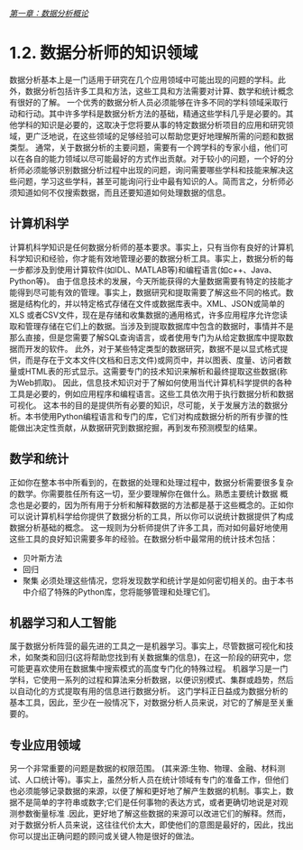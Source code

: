 
[*第一章：数据分析概论*](./)


# 1.2. 数据分析师的知识领域


数据分析基本上是一门适用于研究在几个应用领域中可能出现的问题的学科。此外，数据分析包括许多工具和方法，这些工具和方法需要对计算、数学和统计概念有很好的了解。
一个优秀的数据分析人员必须能够在许多不同的学科领域采取行动和行动。其中许多学科是数据分析方法的基础，精通这些学科几乎是必要的。其他学科的知识是必要的，这取决于您将要从事的特定数据分析项目的应用和研究领域，更广泛地说，在这些领域的足够经验可以帮助您更好地理解所需的问题和数据类型。
通常，关于数据分析的主要问题，需要有一个跨学科的专家小组，他们可以在各自的能力领域以尽可能最好的方式作出贡献。对于较小的问题，一个好的分析师必须能够识别数据分析过程中出现的问题，询问需要哪些学科和技能来解决这些问题，学习这些学科，甚至可能询问行业中最有知识的人。简而言之，分析师必须知道如何不仅搜索数据，而且还要知道如何处理数据的信息。


## 计算机科学

计算机科学知识是任何数据分析师的基本要求。事实上，只有当你有良好的计算机科学知识和经验，你才能有效地管理必要的数据分析工具。事实上，数据分析的每一步都涉及到使用计算软件(如IDL、MATLAB等)和编程语言(如c++、Java、Python等)。
由于信息技术的发展，今天所能获得的大量数据需要有特定的技能才能得到尽可能有效的管理。事实上，数据研究和提取需要了解这些不同的格式。数据是结构化的，并以特定格式存储在文件或数据库表中。XML、JSON或简单的XLS 或者CSV文件，现在是存储和收集数据的通用格式，许多应用程序允许您读取和管理存储在它们上的数据。当涉及到提取数据库中包含的数据时，事情并不是那么直接，但是您需要了解SQL查询语言，或者使用专门为从给定数据库中提取数据而开发的软件。
此外，对于某些特定类型的数据研究，数据不是以显式格式提供，而是存在于文本文件(文档和日志文件)或网页中，并以图表、度量、访问者数量或HTML表的形式显示。这需要专门的技术知识来解析和最终提取这些数据(称为Web抓取)。
因此，信息技术知识对于了解如何使用当代计算机科学提供的各种工具是必要的，例如应用程序和编程语言。这些工具依次用于执行数据分析和数据可视化。
这本书的目的是提供所有必要的知识，尽可能，关于发展方法的数据分析。本书使用Python编程语言和专门的库，它们对构成数据分析的所有步骤的性能做出决定性贡献，从数据研究到数据挖掘，再到发布预测模型的结果。


## 数学和统计

正如你在整本书中所看到的，在数据的处理和处理过程中，数据分析需要很多复杂的数学。你需要胜任所有这一切，至少要理解你在做什么。熟悉主要统计数据
概念也是必要的，因为所有用于分析和解释数据的方法都是基于这些概念的。正如你可以说计算机科学给你提供了数据分析的工具，所以你可以说统计数据提供了构成数据分析基础的概念。
这一规则为分析师提供了许多工具，而对如何最好地使用这些工具的良好知识需要多年的经验。在数据分析中最常用的统计技术包括：
* 贝叶斯方法
* 回归
* 聚集
必须处理这些情况，您将发现数学和统计学是如何密切相关的。由于本书中介绍了特殊的Python库，您将能够管理和处理它们。


## 机器学习和人工智能

属于数据分析阵营的最先进的工具之一是机器学习。事实上，尽管数据可视化和技术，如聚类和回归(这将帮助您找到有关数据集的信息)，在这一阶段的研究中，您可能更喜欢使用在数据集中搜索模式的高度专门化的特殊过程。
机器学习是一门学科，它使用一系列的过程和算法来分析数据，以便识别模式、集群或趋势，然后以自动化的方式提取有用的信息进行数据分析。
这门学科正日益成为数据分析的基本工具，因此，至少在一般情况下，对数据分析人员来说，对它的了解是至关重要的。

## 专业应用领域

另一个非常重要的问题是数据的权限范围。 (其来源:生物、物理、金融、材料测试、人口统计等)。事实上，虽然分析人员在统计领域有专门的准备工作，但他们也必须能够记录数据的来源，以便了解和更好地了解产生数据的机制。事实上，数据不是简单的字符串或数字;它们是任何事物的表达方式，或者更确切地说是对观测参数衡量标准 .因此，更好地了解这些数据的来源可以改进它们的解释。然而，对于数据分析人员来说，这往往代价太大，即使他们的意图是最好的，因此，找出你可以提出正确问题的顾问或关键人物是很好的做法。

